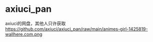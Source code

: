 # axiuci_pan
axiuci的网盘，其他人只许获取
https://github.com/axiuci/axiuci_pan/raw/main/animes-girl-1425819-wallhere.com.png
